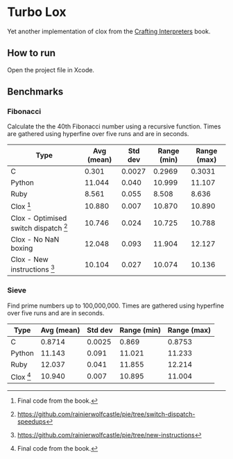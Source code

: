 # Turbo Lox

Yet another implementation of clox from the [Crafting Interpreters](http://www.craftinginterpreters.com/) book.

## How to run

Open the project file in Xcode.

## Benchmarks

### Fibonacci

Calculate the the 40th Fibonacci number using a recursive function. Times are gathered using hyperfine over five runs and are in seconds.

| Type                                  | Avg (mean) | Std dev | Range (min) | Range (max) |
| ------------------------------------- | ---------- | ------- | ----------- | ------------|
| C                                     | 0.301      | 0.0027  | 0.2969      | 0.3031      |
| Python                                | 11.044     | 0.040   | 10.999      | 11.107      |
| Ruby                                  | 8.561      | 0.055   | 8.508       | 8.636       |
| Clox [^1]                             | 10.880     | 0.007   | 10.870      | 10.890      |
| Clox - Optimised switch dispatch [^2] | 10.746     | 0.024   | 10.725      | 10.788      |
| Clox - No NaN boxing                  | 12.048     | 0.093   | 11.904      | 12.127      |
| Clox - New instructions [^3]          | 10.104     | 0.027   | 10.074      | 10.136      |

[^1]: Final code from the book.
[^2]: https://github.com/rainierwolfcastle/pie/tree/switch-dispatch-speedups
[^3]: https://github.com/rainierwolfcastle/pie/tree/new-instructions

### Sieve

Find prime numbers up to 100,000,000. Times are gathered using hyperfine over five runs and are in seconds.

| Type                                  | Avg (mean) | Std dev | Range (min) | Range (max) |
| ------------------------------------- | ---------- | ------- | ----------- | ------------|
| C                                     | 0.8714     | 0.0025  | 0.869       | 0.8753      |
| Python                                | 11.143     | 0.091   | 11.021      | 11.233      |
| Ruby                                  | 12.037     | 0.041   | 11.855      | 12.214      |
| Clox [^1]                             | 10.940     | 0.007   | 10.895      | 11.004      |

[^1]: Final code from the book with basic array support.

